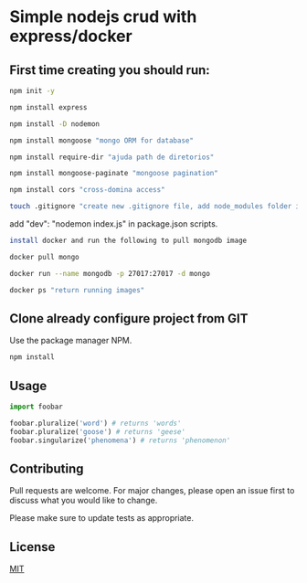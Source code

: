 # Simple nodejs crud with express/docker

## First time creating you should run:

```bash
npm init -y

npm install express

npm install -D nodemon

npm install mongoose "mongo ORM for database"

npm install require-dir "ajuda path de diretorios"

npm install mongoose-paginate "mongoose pagination"

npm install cors "cross-domina access"

touch .gitignore "create new .gitignore file, add node_modules folder inside of it"
```

add "dev": "nodemon index.js" in package.json scripts.

```bash
install docker and run the following to pull mongodb image

docker pull mongo

docker run --name mongodb -p 27017:27017 -d mongo

docker ps "return running images"
```





## Clone already configure project from GIT

Use the package manager NPM.

```bash
npm install
```

## Usage

```python
import foobar

foobar.pluralize('word') # returns 'words'
foobar.pluralize('goose') # returns 'geese'
foobar.singularize('phenomena') # returns 'phenomenon'
```

## Contributing
Pull requests are welcome. For major changes, please open an issue first to discuss what you would like to change.

Please make sure to update tests as appropriate.

## License
[MIT](https://choosealicense.com/licenses/mit/)